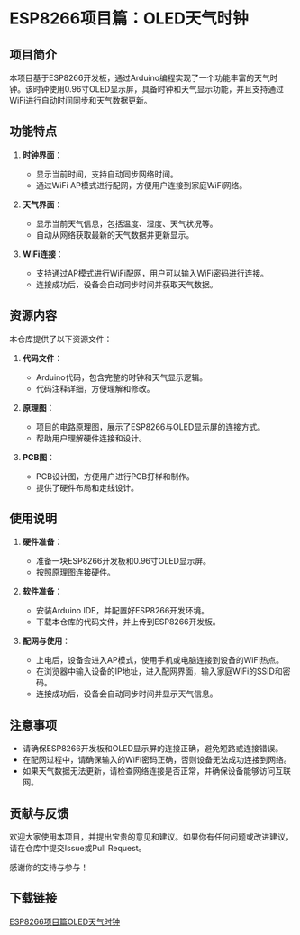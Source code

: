 # ESP8266项目篇：OLED天气时钟

## 项目简介

本项目基于ESP8266开发板，通过Arduino编程实现了一个功能丰富的天气时钟。该时钟使用0.96寸OLED显示屏，具备时钟和天气显示功能，并且支持通过WiFi进行自动时间同步和天气数据更新。

## 功能特点

1. **时钟界面**：
   - 显示当前时间，支持自动同步网络时间。
   - 通过WiFi AP模式进行配网，方便用户连接到家庭WiFi网络。

2. **天气界面**：
   - 显示当前天气信息，包括温度、湿度、天气状况等。
   - 自动从网络获取最新的天气数据并更新显示。

3. **WiFi连接**：
   - 支持通过AP模式进行WiFi配网，用户可以输入WiFi密码进行连接。
   - 连接成功后，设备会自动同步时间并获取天气数据。

## 资源内容

本仓库提供了以下资源文件：

1. **代码文件**：
   - Arduino代码，包含完整的时钟和天气显示逻辑。
   - 代码注释详细，方便理解和修改。

2. **原理图**：
   - 项目的电路原理图，展示了ESP8266与OLED显示屏的连接方式。
   - 帮助用户理解硬件连接和设计。

3. **PCB图**：
   - PCB设计图，方便用户进行PCB打样和制作。
   - 提供了硬件布局和走线设计。

## 使用说明

1. **硬件准备**：
   - 准备一块ESP8266开发板和0.96寸OLED显示屏。
   - 按照原理图连接硬件。

2. **软件准备**：
   - 安装Arduino IDE，并配置好ESP8266开发环境。
   - 下载本仓库的代码文件，并上传到ESP8266开发板。

3. **配网与使用**：
   - 上电后，设备会进入AP模式，使用手机或电脑连接到设备的WiFi热点。
   - 在浏览器中输入设备的IP地址，进入配网界面，输入家庭WiFi的SSID和密码。
   - 连接成功后，设备会自动同步时间并显示天气信息。

## 注意事项

- 请确保ESP8266开发板和OLED显示屏的连接正确，避免短路或连接错误。
- 在配网过程中，请确保输入的WiFi密码正确，否则设备无法成功连接到网络。
- 如果天气数据无法更新，请检查网络连接是否正常，并确保设备能够访问互联网。

## 贡献与反馈

欢迎大家使用本项目，并提出宝贵的意见和建议。如果你有任何问题或改进建议，请在仓库中提交Issue或Pull Request。

感谢你的支持与参与！

## 下载链接

[ESP8266项目篇OLED天气时钟](https://pan.quark.cn/s/f9161b4f02b4)